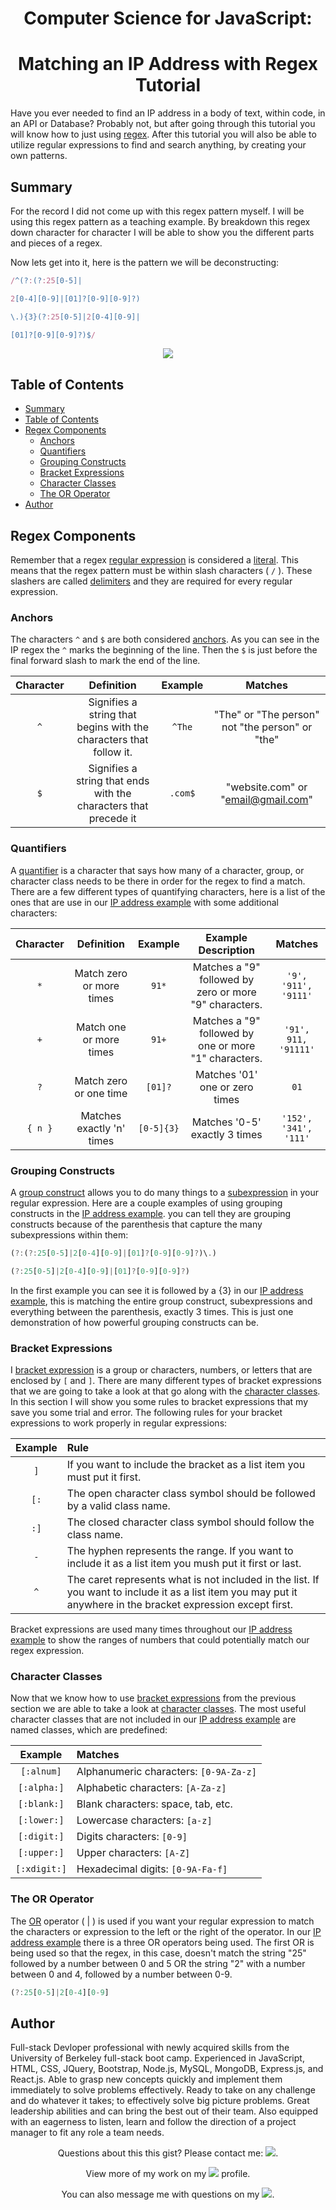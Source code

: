 <h1 align="center">Computer Science for JavaScript:</h1>
<h1 align="center">Matching an IP Address with Regex Tutorial </h1>

Have you ever needed to find an IP address in a body of text, within code, in an API or Database? Probably not, but after going through this tutorial you will know how to just using [regex](https://www.computerhope.com/jargon/r/regex.htm). After this tutorial you will also be able to utilize regular expressions to find and search anything, by creating your own patterns.

## Summary

For the record I did not come up with this regex pattern myself. I will be using this regex pattern as a teaching example. By breakdown this regex down character for character I will be able to show you the different parts and pieces of a regex.

Now lets get into it, here is the pattern we will be deconstructing:

```javascript
/^(?:(?:25[0-5]|

2[0-4][0-9]|[01]?[0-9][0-9]?)

\.){3}(?:25[0-5]|2[0-4][0-9]|

[01]?[0-9][0-9]?)$/
```
<p align="center">
<img id="ip-example" src="https://user-images.githubusercontent.com/52815609/142356111-d4501b58-3c05-4230-b4eb-e9c87203be78.jpeg" />
</p>

## Table of Contents

- [Summary](#summary)
- [Table of Contents](#table-of-contents)
- [Regex Components](#regex-components)
  - [Anchors](#anchors)
  - [Quantifiers](#quantifiers)
  - [Grouping Constructs](#grouping-constructs)
  - [Bracket Expressions](#bracket-expressions)
  - [Character Classes](#character-classes)
  - [The OR Operator](#the-or-operator)
- [Author](#author)

## Regex Components

Remember that a regex [regular expression](https://developer.mozilla.org/en-US/docs/Web/JavaScript/Guide/Regular_Expressions) is considered a [literal](https://developer.mozilla.org/en-US/docs/Web/JavaScript/Guide/Grammar_and_types#regexp_literals). This means that the regex pattern must be within slash characters ( ```/``` ). These slashers are called [delimiters](https://www.computerhope.com/jargon/d/delimite.htm) and they are required for every regular expression.

### Anchors

The characters ```^``` and ```$``` are both considered [anchors](https://www.regular-expressions.info/anchors.html). As you can see in the IP regex the ```^``` marks the beginning of the line. Then the ```$``` is just before the final forward slash to mark the end of the line.

| Character |                              Definition                             | Example |                      Matches                    |
| :-------: | :-----------------------------------------------------------------: | :-----: | :---------------------------------------------: |
|   ``^``   |  Signifies a string that begins with the characters that follow it. | ``^The``| "The" or "The person" not "the person" or "the" |
|   ``$``   |  Signifies a string that ends with the characters that precede it   |``.com$``| "website.com" or "email@gmail.com"               |

### Quantifiers

A [quantifier](https://docs.microsoft.com/en-us/dotnet/standard/base-types/quantifiers-in-regular-expressions) is a character that says how many of a character, group, or character class needs to be there in order for the regex to find a match. There are a few different types of quantifying characters, here is a list of the ones that are use in our [IP address example](#ip-example) with some additional characters:

| Character |       Definition         |    Example     |                    Example Description                |        Matches        |
| :-------: | :----------------------: | :------------: | :---------------------------------------------------: | :-------------------: |
|   ``*``   | Match zero or more times |     ``91*``    | Matches a "9" followed by zero or more "9" characters.| ``'9', '911', '9111'``|
|   ``+``   | Match one or more times  |     ``91+``    | Matches a "9" followed by one or more "1" characters. | ``'91', 911, '91111'``|
|   ``?``   | Match zero or one time   |    ``[01]?``   | Matches '01' one or zero times                        |          ``01``       |
| ``{ n }`` | Matches exactly 'n' times|  ``[0-5]{3}``  | Matches '0-5' exactly 3 times                         |``'152', '341', '111'``|

### Grouping Constructs

A [group construct](https://docs.microsoft.com/en-us/dotnet/standard/base-types/grouping-constructs-in-regular-expressions) allows you to do many things to a [subexpression](https://support.smartbear.com/loadcomplete/docs/ref/misc/using-subexpressions.html) in your regular expression. Here are a couple examples of using grouping constructs in the [IP address example](#ip-example). you can tell they are grouping constructs because of the parenthesis that capture the many subexpressions within them:

```javascript
(?:(?:25[0-5]|2[0-4][0-9]|[01]?[0-9][0-9]?)\.)
```
```javascript
(?:25[0-5]|2[0-4][0-9]|[01]?[0-9][0-9]?)
```
In the first example you can see it is followed by a {3} in our [IP address example](#ip-example), this is matching the entire group construct, subexpressions and everything between the parenthesis, exactly 3 times. This is just one demonstration of how powerful grouping constructs can be.

### Bracket Expressions

I [bracket expression](https://www.gnu.org/software/grep/manual/html_node/Character-Classes-and-Bracket-Expressions.html) is a group or characters, numbers, or letters that are enclosed by ```[``` and ```]```. There are many different types of bracket expressions that we are going to take a look at that go along with the [character classes](#character-classes). In this section I will show you some rules to bracket expressions that my save you some trial and error. The following rules for your bracket expressions to work properly in regular expressions:

| Example | Rule                                                                                                                                                            |
| :-----: | :-------------------------------------------------------------------------------------------------------------------------------------------------------------- |
| ```]``` | If you want to include the bracket as a list item you must put it first.                                                                                        |
|```[:``` | The open character class symbol should be followed by a valid class name.                                                                                       |
|```:]``` | The closed character class symbol should follow the class name.                                                                                                 |
|```-```  | The hyphen represents the range. If you want to include it as a list item you mush put it first or last.                                                        |
| ```^``` | The caret represents what is not included in the list. If you want to include it as a list item you may put it anywhere in the bracket expression except first. |

Bracket expressions are used many times throughout our [IP address example](#ip-example) to show the ranges of numbers that could potentially match our regex expression.
### Character Classes

Now that we know how to use [bracket expressions](#bracket-expressions) from the previous section we are able to take a look at [character classes](https://www.gnu.org/software/grep/manual/html_node/Character-Classes-and-Bracket-Expressions.html). The most useful character classes that are not included in our [IP address example](#ip-example) are named classes, which are predefined:

|     Example    | Matches                                    |
| :------------: | :----------------------------------------- |
|```[:alnum]```  | Alphanumeric characters: ```[0-9A-Za-z]``` |
|```[:alpha:]``` | Alphabetic characters: ```[A-Za-z]```      |
|```[:blank:]``` | Blank characters: space, tab, etc.         |
|```[:lower:]``` | Lowercase characters: ```[a-z]```          |
|```[:digit:]``` | Digits characters: ```[0-9]```             |
|```[:upper:]``` | Upper characters: ```[A-Z]```              |
|```[:xdigit:]```| Hexadecimal digits: ```[0-9A-Fa-f]```      |

### The OR Operator

The [OR](https://kodejava.org/how-do-i-use-logical-or-operator-in-regex/) operator ( | ) is used if you want your regular expression to match the characters or expression to the left or the right of the operator. In our [IP address example](#ip-example) there is a three OR operators being used. The first OR is being used so that the regex, in this case, doesn't match the string "25" followed by a number between 0 and 5 OR the string "2" with a number between 0 and 4, followed by a number between 0-9.

```javascript
(?:25[0-5]|2[0-4][0-9]
```

## Author

<p>Full-stack Devloper professional with newly acquired skills from the University of Berkeley full-stack boot camp. Experienced in JavaScript, HTML, CSS, JQuery, Bootstrap, Node.js, MySQL, MongoDB, Express.js, and React.js. Able to grasp new concepts quickly and implement them immediately to solve problems effectively. Ready to take on any challenge and do whatever it takes; to effectively solve big picture problems. Great leadership abilities and can bring the best out of their team. Also equipped with an eagerness to listen, learn and follow the direction of a project manager to fit any role a team needs.</p>
<p align="center">Questions about this this gist? Please contact me: <a href="mailto:kantesariyav@gmail.com"><img src="https://img.shields.io/badge/gmail-%23DD0031.svg?&style=for-the-badge&logo=gmail&logoColor=white"/></a>.</p>
<p align="center">View more of my work on my <a href="https://github.com/VASUK-09"><img src="https://img.shields.io/badge/GitHub-100000?style=for-the-badge&logo=github&logoColor=white"/></a> profile.</p> 
<p align="center">You can also message me with questions on my <a href="https://www.linkedin.com/in/vasu-kantesariya-90b54b276/"><img src="https://img.shields.io/badge/LinkedIn-0077B5?style=for-the-badge&logo=linkedin&logoColor=white"/></a>.</p>